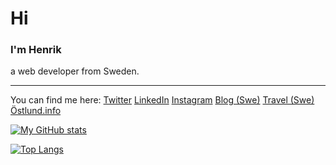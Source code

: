 # Hi

### I'm Henrik

a web developer from Sweden.

---

You can find me here:
[Twitter](http://twitter.com/ostlund)
[LinkedIn](http://www.linkedin.com/in/henrikostlund)
[Instagram](http://instagram.com/ostlund)
[Blog (Swe)](http://myworld.se/)
[Travel (Swe)](http://resor.myworld.se/)
[Östlund.info](https://östlund.info/)


[![My GitHub stats](https://github-readme-stats.vercel.app/api?username=hostlund)](https://github.com/anuraghazra/github-readme-stats)


[![Top Langs](https://github-readme-stats.vercel.app/api/top-langs/?username=hostlund)](https://github.com/anuraghazra/github-readme-stats)
